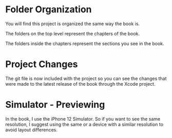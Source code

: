 #  Folder Organization

You will find this project is organized the same way the book is. 

The folders on the top level represent the chapters of the book.

The folders inside the chapters represent the sections you see in the book.

# Project Changes

The git file is now included with the project so you can see the changes that were made to the latest release of the book through the Xcode project.

# Simulator - Previewing
In the book, I use the iPhone 12 Simulator. So if you want to see the same resolution, I suggest using the same or a device with a similar resolution to avoid layout differences.
